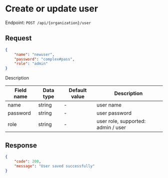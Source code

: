 # Create or update user

Endpoint: `POST /api/{organization}/user`

## Request

```json
{
	"name": "newuser",
	"password": "complex#pass",
	"role": "admin"
}
```

Description

| Field name | Data type | Default value | Description |
|------------|-----------|---------------|-------------|
| name       | string    | -             | user name |
| password   | string    | -             | user password |
| role       | string    | -             | user role, supported: admin / user |

## Response

```json
{
	"code": 200,
	"message": "User saved successfully"
}
```
